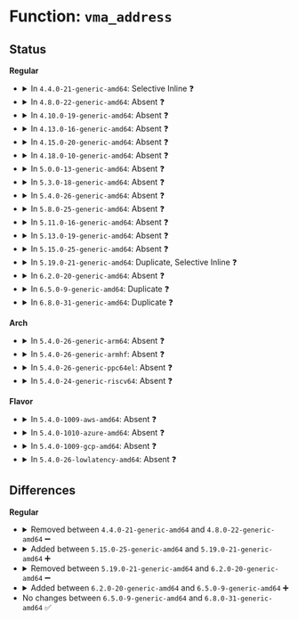 # Function: <code>vma_address</code>

## Status
<b>Regular</b>
<ul>
<li>
<details>
<summary>In <code>4.4.0-21-generic-amd64</code>: Selective Inline ❓</summary>

```c
long unsigned int vma_address(struct page * page, struct vm_area_struct * vma)
```

```json
{
  "name": "vma_address",
  "collision_type": "Unique Global",
  "inline_type": "Selective",
  "funcs": [
    {
      "addr": 18446744071580722624,
      "name": "vma_address",
      "external": true,
      "loc": "mm/rmap.c:579",
      "file": "mm/rmap.c",
      "inline": "declared, inlined",
      "caller_inline": [
        "mm/rmap.c:rmap_walk",
        "mm/rmap.c:rmap_walk"
      ],
      "caller_func": [
        "mm/huge_memory.c:split_huge_page_to_list",
        "mm/huge_memory.c:split_huge_page_to_list"
      ]
    }
  ],
  "symbols": [
    {
      "addr": 18446744071580722624,
      "name": "vma_address",
      "section": ".text",
      "bind": "STB_GLOBAL",
      "size": 65
    }
  ]
}
```
</details>
</li>
<li>
<details>
<summary>In <code>4.8.0-22-generic-amd64</code>: Absent ❓</summary>

```json
{
  "name": "vma_address",
  "collision_type": "Unique Static",
  "inline_type": "Full",
  "funcs": [
    {
      "addr": 18446744071580838769,
      "name": "vma_address",
      "external": false,
      "loc": "mm/internal.h:326",
      "file": "mm/rmap.c",
      "inline": "declared, inlined",
      "caller_inline": [
        "mm/rmap.c:rmap_walk_file",
        "mm/rmap.c:rmap_walk_anon"
      ],
      "caller_func": []
    }
  ],
  "symbols": []
}
```
</details>
</li>
<li>
<details>
<summary>In <code>4.10.0-19-generic-amd64</code>: Absent ❓</summary>

```json
{
  "name": "vma_address",
  "collision_type": "Unique Static",
  "inline_type": "Full",
  "funcs": [
    {
      "addr": 18446744071580909329,
      "name": "vma_address",
      "external": false,
      "loc": "mm/internal.h:329",
      "file": "mm/rmap.c",
      "inline": "declared, inlined",
      "caller_inline": [
        "mm/rmap.c:rmap_walk_file",
        "mm/rmap.c:rmap_walk_anon"
      ],
      "caller_func": []
    }
  ],
  "symbols": []
}
```
</details>
</li>
<li>
<details>
<summary>In <code>4.13.0-16-generic-amd64</code>: Absent ❓</summary>

```json
{
  "name": "vma_address",
  "collision_type": "Unique Static",
  "inline_type": "Full",
  "funcs": [
    {
      "addr": 18446744071580955771,
      "name": "vma_address",
      "external": false,
      "loc": "mm/internal.h:343",
      "file": "mm/rmap.c",
      "inline": "declared, inlined",
      "caller_inline": [
        "mm/rmap.c:rmap_walk_file",
        "mm/rmap.c:rmap_walk_anon"
      ],
      "caller_func": []
    }
  ],
  "symbols": []
}
```
</details>
</li>
<li>
<details>
<summary>In <code>4.15.0-20-generic-amd64</code>: Absent ❓</summary>

```json
{
  "name": "vma_address",
  "collision_type": "Unique Static",
  "inline_type": "Full",
  "funcs": [
    {
      "addr": 18446744071581056955,
      "name": "vma_address",
      "external": false,
      "loc": "mm/internal.h:344",
      "file": "mm/rmap.c",
      "inline": "declared, inlined",
      "caller_inline": [
        "mm/rmap.c:rmap_walk_file",
        "mm/rmap.c:rmap_walk_anon"
      ],
      "caller_func": []
    }
  ],
  "symbols": []
}
```
</details>
</li>
<li>
<details>
<summary>In <code>4.18.0-10-generic-amd64</code>: Absent ❓</summary>

```json
{
  "name": "vma_address",
  "collision_type": "Static Duplication",
  "inline_type": "Full",
  "funcs": [
    {
      "addr": 18446744071581196502,
      "name": "vma_address",
      "external": false,
      "loc": "mm/internal.h:344",
      "file": "mm/rmap.c",
      "inline": "declared, inlined",
      "caller_inline": [
        "mm/rmap.c:rmap_walk_file",
        "mm/rmap.c:rmap_walk_anon"
      ],
      "caller_func": []
    },
    {
      "addr": 18446744071581501839,
      "name": "vma_address",
      "external": false,
      "loc": "mm/internal.h:344",
      "file": "mm/memory-failure.c",
      "inline": "declared, inlined",
      "caller_inline": [
        "mm/memory-failure.c:add_to_kill"
      ],
      "caller_func": []
    }
  ],
  "symbols": []
}
```
</details>
</li>
<li>
<details>
<summary>In <code>5.0.0-13-generic-amd64</code>: Absent ❓</summary>

```json
{
  "name": "vma_address",
  "collision_type": "Static Duplication",
  "inline_type": "Full",
  "funcs": [
    {
      "addr": 18446744071581279849,
      "name": "vma_address",
      "external": false,
      "loc": "mm/internal.h:344",
      "file": "mm/rmap.c",
      "inline": "declared, inlined",
      "caller_inline": [
        "mm/rmap.c:rmap_walk_file",
        "mm/rmap.c:rmap_walk_anon"
      ],
      "caller_func": []
    },
    {
      "addr": 18446744071581587087,
      "name": "vma_address",
      "external": false,
      "loc": "mm/internal.h:344",
      "file": "mm/memory-failure.c",
      "inline": "declared, inlined",
      "caller_inline": [
        "mm/memory-failure.c:add_to_kill"
      ],
      "caller_func": []
    }
  ],
  "symbols": []
}
```
</details>
</li>
<li>
<details>
<summary>In <code>5.3.0-18-generic-amd64</code>: Absent ❓</summary>

```json
{
  "name": "vma_address",
  "collision_type": "Static Duplication",
  "inline_type": "Full",
  "funcs": [
    {
      "addr": 18446744071581353974,
      "name": "vma_address",
      "external": false,
      "loc": "mm/internal.h:352",
      "file": "mm/rmap.c",
      "inline": "declared, inlined",
      "caller_inline": [
        "mm/rmap.c:rmap_walk_file",
        "mm/rmap.c:rmap_walk_anon"
      ],
      "caller_func": []
    },
    {
      "addr": 18446744071581698501,
      "name": "vma_address",
      "external": false,
      "loc": "mm/internal.h:352",
      "file": "mm/memory-failure.c",
      "inline": "declared, inlined",
      "caller_inline": [
        "mm/memory-failure.c:dev_pagemap_mapping_shift"
      ],
      "caller_func": []
    }
  ],
  "symbols": []
}
```
</details>
</li>
<li>
<details>
<summary>In <code>5.4.0-26-generic-amd64</code>: Absent ❓</summary>

```json
{
  "name": "vma_address",
  "collision_type": "Static Duplication",
  "inline_type": "Full",
  "funcs": [
    {
      "addr": 18446744071581413478,
      "name": "vma_address",
      "external": false,
      "loc": "mm/internal.h:352",
      "file": "mm/rmap.c",
      "inline": "declared, inlined",
      "caller_inline": [
        "mm/rmap.c:rmap_walk_file",
        "mm/rmap.c:rmap_walk_anon"
      ],
      "caller_func": []
    },
    {
      "addr": 18446744071581771941,
      "name": "vma_address",
      "external": false,
      "loc": "mm/internal.h:352",
      "file": "mm/memory-failure.c",
      "inline": "declared, inlined",
      "caller_inline": [
        "mm/memory-failure.c:dev_pagemap_mapping_shift"
      ],
      "caller_func": []
    }
  ],
  "symbols": []
}
```
</details>
</li>
<li>
<details>
<summary>In <code>5.8.0-25-generic-amd64</code>: Absent ❓</summary>

```json
{
  "name": "vma_address",
  "collision_type": "Static Duplication",
  "inline_type": "Full",
  "funcs": [
    {
      "addr": 18446744071581614230,
      "name": "vma_address",
      "external": false,
      "loc": "mm/internal.h:393",
      "file": "mm/rmap.c",
      "inline": "declared, inlined",
      "caller_inline": [
        "mm/rmap.c:rmap_walk_file",
        "mm/rmap.c:rmap_walk_anon"
      ],
      "caller_func": []
    },
    {
      "addr": 18446744071581992597,
      "name": "vma_address",
      "external": false,
      "loc": "mm/internal.h:393",
      "file": "mm/memory-failure.c",
      "inline": "declared, inlined",
      "caller_inline": [
        "mm/memory-failure.c:dev_pagemap_mapping_shift"
      ],
      "caller_func": []
    }
  ],
  "symbols": []
}
```
</details>
</li>
<li>
<details>
<summary>In <code>5.11.0-16-generic-amd64</code>: Absent ❓</summary>

```json
{
  "name": "vma_address",
  "collision_type": "Static Duplication",
  "inline_type": "Full",
  "funcs": [
    {
      "addr": 18446744071581661542,
      "name": "vma_address",
      "external": false,
      "loc": "mm/internal.h:397",
      "file": "mm/rmap.c",
      "inline": "declared, inlined",
      "caller_inline": [
        "mm/rmap.c:rmap_walk_file",
        "mm/rmap.c:rmap_walk_anon"
      ],
      "caller_func": []
    },
    {
      "addr": 18446744071582042178,
      "name": "vma_address",
      "external": false,
      "loc": "mm/internal.h:397",
      "file": "mm/memory-failure.c",
      "inline": "declared, inlined",
      "caller_inline": [
        "mm/memory-failure.c:dev_pagemap_mapping_shift"
      ],
      "caller_func": []
    }
  ],
  "symbols": []
}
```
</details>
</li>
<li>
<details>
<summary>In <code>5.13.0-19-generic-amd64</code>: Absent ❓</summary>

```json
{
  "name": "vma_address",
  "collision_type": "Static Duplication",
  "inline_type": "Full",
  "funcs": [
    {
      "addr": 18446744071581675412,
      "name": "vma_address",
      "external": false,
      "loc": "mm/internal.h:392",
      "file": "mm/page_vma_mapped.c",
      "inline": "declared, inlined",
      "caller_inline": [
        "mm/page_vma_mapped.c:page_mapped_in_vma"
      ],
      "caller_func": []
    },
    {
      "addr": 18446744071581682660,
      "name": "vma_address",
      "external": false,
      "loc": "mm/internal.h:392",
      "file": "mm/rmap.c",
      "inline": "declared, inlined",
      "caller_inline": [
        "mm/rmap.c:rmap_walk_file",
        "mm/rmap.c:rmap_walk_anon",
        "mm/rmap.c:page_address_in_vma"
      ],
      "caller_func": []
    },
    {
      "addr": 18446744071582068644,
      "name": "vma_address",
      "external": false,
      "loc": "mm/internal.h:392",
      "file": "mm/memory-failure.c",
      "inline": "declared, inlined",
      "caller_inline": [
        "mm/memory-failure.c:dev_pagemap_mapping_shift"
      ],
      "caller_func": []
    }
  ],
  "symbols": []
}
```
</details>
</li>
<li>
<details>
<summary>In <code>5.15.0-25-generic-amd64</code>: Absent ❓</summary>

```json
{
  "name": "vma_address",
  "collision_type": "Static Duplication",
  "inline_type": "Full",
  "funcs": [
    {
      "addr": 18446744071581944612,
      "name": "vma_address",
      "external": false,
      "loc": "mm/internal.h:389",
      "file": "mm/page_vma_mapped.c",
      "inline": "declared, inlined",
      "caller_inline": [
        "mm/page_vma_mapped.c:page_mapped_in_vma"
      ],
      "caller_func": []
    },
    {
      "addr": 18446744071581952564,
      "name": "vma_address",
      "external": false,
      "loc": "mm/internal.h:389",
      "file": "mm/rmap.c",
      "inline": "declared, inlined",
      "caller_inline": [
        "mm/rmap.c:rmap_walk_file",
        "mm/rmap.c:rmap_walk_anon",
        "mm/rmap.c:page_address_in_vma"
      ],
      "caller_func": []
    },
    {
      "addr": 18446744071582382692,
      "name": "vma_address",
      "external": false,
      "loc": "mm/internal.h:389",
      "file": "mm/memory-failure.c",
      "inline": "declared, inlined",
      "caller_inline": [
        "mm/memory-failure.c:dev_pagemap_mapping_shift"
      ],
      "caller_func": []
    }
  ],
  "symbols": []
}
```
</details>
</li>
<li>
<details>
<summary>In <code>5.19.0-21-generic-amd64</code>: Duplicate, Selective Inline ❓</summary>

```c
long unsigned int vma_address(struct page * page, struct vm_area_struct * vma)
```

```json
{
  "name": "vma_address",
  "collision_type": "Static Duplication",
  "inline_type": "Selective",
  "funcs": [
    {
      "addr": 18446744071582350688,
      "name": "vma_address",
      "external": false,
      "loc": "mm/internal.h:579",
      "file": "mm/page_vma_mapped.c",
      "inline": "seen, unknown",
      "caller_inline": [],
      "caller_func": [
        "mm/page_vma_mapped.c:page_mapped_in_vma"
      ]
    },
    {
      "addr": 18446744071582366654,
      "name": "vma_address",
      "external": false,
      "loc": "mm/internal.h:579",
      "file": "mm/rmap.c",
      "inline": "declared, inlined",
      "caller_inline": [
        "mm/rmap.c:rmap_walk_file",
        "mm/rmap.c:rmap_walk_anon",
        "mm/rmap.c:page_address_in_vma"
      ],
      "caller_func": []
    },
    {
      "addr": 18446744071582885326,
      "name": "vma_address",
      "external": false,
      "loc": "mm/internal.h:579",
      "file": "mm/memory-failure.c",
      "inline": "declared, inlined",
      "caller_inline": [
        "mm/memory-failure.c:dev_pagemap_mapping_shift"
      ],
      "caller_func": []
    }
  ],
  "symbols": [
    {
      "addr": 18446744071582350688,
      "name": "vma_address",
      "section": ".text",
      "bind": "STB_LOCAL",
      "size": 407
    }
  ]
}
```
</details>
</li>
<li>
<details>
<summary>In <code>6.2.0-20-generic-amd64</code>: Absent ❓</summary>

```json
{
  "name": "vma_address",
  "collision_type": "Static Duplication",
  "inline_type": "Full",
  "funcs": [
    {
      "addr": 18446744071582855594,
      "name": "vma_address",
      "external": false,
      "loc": "mm/internal.h:577",
      "file": "mm/page_vma_mapped.c",
      "inline": "declared, inlined",
      "caller_inline": [
        "mm/page_vma_mapped.c:page_mapped_in_vma"
      ],
      "caller_func": []
    },
    {
      "addr": 18446744071582869625,
      "name": "vma_address",
      "external": false,
      "loc": "mm/internal.h:577",
      "file": "mm/rmap.c",
      "inline": "declared, inlined",
      "caller_inline": [
        "mm/rmap.c:rmap_walk_file",
        "mm/rmap.c:rmap_walk_anon",
        "mm/rmap.c:page_address_in_vma"
      ],
      "caller_func": []
    }
  ],
  "symbols": []
}
```
</details>
</li>
<li>
<details>
<summary>In <code>6.5.0-9-generic-amd64</code>: Duplicate ❓</summary>

```c
long unsigned int vma_address(struct page * page, struct vm_area_struct * vma)
```

```json
{
  "name": "vma_address",
  "collision_type": "Static Duplication",
  "inline_type": "No",
  "funcs": [
    {
      "addr": 18446744071583068352,
      "name": "vma_address",
      "external": false,
      "loc": "mm/internal.h:648",
      "file": "mm/page_vma_mapped.c",
      "inline": "seen, unknown",
      "caller_inline": [],
      "caller_func": [
        "mm/page_vma_mapped.c:page_mapped_in_vma"
      ]
    },
    {
      "addr": 18446744071583085472,
      "name": "vma_address",
      "external": false,
      "loc": "mm/internal.h:648",
      "file": "mm/rmap.c",
      "inline": "seen, unknown",
      "caller_inline": [],
      "caller_func": [
        "mm/rmap.c:rmap_walk_file",
        "mm/rmap.c:rmap_walk_anon",
        "mm/rmap.c:page_address_in_vma"
      ]
    }
  ],
  "symbols": [
    {
      "addr": 18446744071583068352,
      "name": "vma_address",
      "section": ".text",
      "bind": "STB_LOCAL",
      "size": 301
    },
    {
      "addr": 18446744071583085472,
      "name": "vma_address",
      "section": ".text",
      "bind": "STB_LOCAL",
      "size": 301
    }
  ]
}
```
</details>
</li>
<li>
<details>
<summary>In <code>6.8.0-31-generic-amd64</code>: Duplicate ❓</summary>

```c
long unsigned int vma_address(struct page * page, struct vm_area_struct * vma)
```

```json
{
  "name": "vma_address",
  "collision_type": "Static Duplication",
  "inline_type": "No",
  "funcs": [
    {
      "addr": 18446744071583250288,
      "name": "vma_address",
      "external": false,
      "loc": "mm/internal.h:728",
      "file": "mm/page_vma_mapped.c",
      "inline": "seen, unknown",
      "caller_inline": [],
      "caller_func": [
        "mm/page_vma_mapped.c:page_mapped_in_vma"
      ]
    },
    {
      "addr": 18446744071583268080,
      "name": "vma_address",
      "external": false,
      "loc": "mm/internal.h:728",
      "file": "mm/rmap.c",
      "inline": "seen, unknown",
      "caller_inline": [],
      "caller_func": [
        "mm/rmap.c:rmap_walk_file",
        "mm/rmap.c:rmap_walk_anon",
        "mm/rmap.c:page_address_in_vma"
      ]
    }
  ],
  "symbols": [
    {
      "addr": 18446744071583250288,
      "name": "vma_address",
      "section": ".text",
      "bind": "STB_LOCAL",
      "size": 239
    },
    {
      "addr": 18446744071583268080,
      "name": "vma_address",
      "section": ".text",
      "bind": "STB_LOCAL",
      "size": 239
    }
  ]
}
```
</details>
</li>
</ul>
<b>Arch</b>
<ul>
<li>
<details>
<summary>In <code>5.4.0-26-generic-arm64</code>: Absent ❓</summary>

```json
{
  "name": "vma_address",
  "collision_type": "Static Duplication",
  "inline_type": "Full",
  "funcs": [
    {
      "addr": 18446603336492813744,
      "name": "vma_address",
      "external": false,
      "loc": "mm/internal.h:352",
      "file": "mm/rmap.c",
      "inline": "declared, inlined",
      "caller_inline": [
        "mm/rmap.c:rmap_walk_file",
        "mm/rmap.c:rmap_walk_anon"
      ],
      "caller_func": []
    },
    {
      "addr": 0,
      "name": "vma_address",
      "external": false,
      "loc": "mm/internal.h:352",
      "file": "mm/memory-failure.c",
      "inline": "declared, inlined",
      "caller_inline": [],
      "caller_func": []
    }
  ],
  "symbols": []
}
```
</details>
</li>
<li>
<details>
<summary>In <code>5.4.0-26-generic-armhf</code>: Absent ❓</summary>

```json
{
  "name": "vma_address",
  "collision_type": "Unique Static",
  "inline_type": "Full",
  "funcs": [
    {
      "addr": 3226622216,
      "name": "vma_address",
      "external": false,
      "loc": "mm/internal.h:352",
      "file": "mm/rmap.c",
      "inline": "declared, inlined",
      "caller_inline": [
        "mm/rmap.c:rmap_walk_file",
        "mm/rmap.c:rmap_walk_anon"
      ],
      "caller_func": []
    }
  ],
  "symbols": []
}
```
</details>
</li>
<li>
<details>
<summary>In <code>5.4.0-26-generic-ppc64el</code>: Absent ❓</summary>

```json
{
  "name": "vma_address",
  "collision_type": "Static Duplication",
  "inline_type": "Full",
  "funcs": [
    {
      "addr": 13835058055286194252,
      "name": "vma_address",
      "external": false,
      "loc": "mm/internal.h:352",
      "file": "mm/rmap.c",
      "inline": "declared, inlined",
      "caller_inline": [
        "mm/rmap.c:rmap_walk_file",
        "mm/rmap.c:rmap_walk_anon"
      ],
      "caller_func": []
    },
    {
      "addr": 13835058055286745408,
      "name": "vma_address",
      "external": false,
      "loc": "mm/internal.h:352",
      "file": "mm/memory-failure.c",
      "inline": "declared, inlined",
      "caller_inline": [
        "mm/memory-failure.c:add_to_kill"
      ],
      "caller_func": []
    }
  ],
  "symbols": []
}
```
</details>
</li>
<li>
<details>
<summary>In <code>5.4.0-24-generic-riscv64</code>: Absent ❓</summary>

```json
{
  "name": "vma_address",
  "collision_type": "Unique Static",
  "inline_type": "Full",
  "funcs": [
    {
      "addr": 18446743936272774116,
      "name": "vma_address",
      "external": false,
      "loc": "mm/internal.h:352",
      "file": "mm/rmap.c",
      "inline": "declared, inlined",
      "caller_inline": [
        "mm/rmap.c:rmap_walk_file",
        "mm/rmap.c:rmap_walk_anon"
      ],
      "caller_func": []
    }
  ],
  "symbols": []
}
```
</details>
</li>
</ul>
<b>Flavor</b>
<ul>
<li>
<details>
<summary>In <code>5.4.0-1009-aws-amd64</code>: Absent ❓</summary>

```json
{
  "name": "vma_address",
  "collision_type": "Static Duplication",
  "inline_type": "Full",
  "funcs": [
    {
      "addr": 18446744071581382326,
      "name": "vma_address",
      "external": false,
      "loc": "mm/internal.h:352",
      "file": "mm/rmap.c",
      "inline": "declared, inlined",
      "caller_inline": [
        "mm/rmap.c:rmap_walk_file",
        "mm/rmap.c:rmap_walk_anon"
      ],
      "caller_func": []
    },
    {
      "addr": 18446744071581740677,
      "name": "vma_address",
      "external": false,
      "loc": "mm/internal.h:352",
      "file": "mm/memory-failure.c",
      "inline": "declared, inlined",
      "caller_inline": [
        "mm/memory-failure.c:dev_pagemap_mapping_shift"
      ],
      "caller_func": []
    }
  ],
  "symbols": []
}
```
</details>
</li>
<li>
<details>
<summary>In <code>5.4.0-1010-azure-amd64</code>: Absent ❓</summary>

```json
{
  "name": "vma_address",
  "collision_type": "Static Duplication",
  "inline_type": "Full",
  "funcs": [
    {
      "addr": 18446744071581325654,
      "name": "vma_address",
      "external": false,
      "loc": "mm/internal.h:352",
      "file": "mm/rmap.c",
      "inline": "declared, inlined",
      "caller_inline": [
        "mm/rmap.c:rmap_walk_file",
        "mm/rmap.c:rmap_walk_anon"
      ],
      "caller_func": []
    },
    {
      "addr": 18446744071581679493,
      "name": "vma_address",
      "external": false,
      "loc": "mm/internal.h:352",
      "file": "mm/memory-failure.c",
      "inline": "declared, inlined",
      "caller_inline": [
        "mm/memory-failure.c:add_to_kill"
      ],
      "caller_func": []
    }
  ],
  "symbols": []
}
```
</details>
</li>
<li>
<details>
<summary>In <code>5.4.0-1009-gcp-amd64</code>: Absent ❓</summary>

```json
{
  "name": "vma_address",
  "collision_type": "Static Duplication",
  "inline_type": "Full",
  "funcs": [
    {
      "addr": 18446744071581373526,
      "name": "vma_address",
      "external": false,
      "loc": "mm/internal.h:352",
      "file": "mm/rmap.c",
      "inline": "declared, inlined",
      "caller_inline": [
        "mm/rmap.c:rmap_walk_file",
        "mm/rmap.c:rmap_walk_anon"
      ],
      "caller_func": []
    },
    {
      "addr": 18446744071581731989,
      "name": "vma_address",
      "external": false,
      "loc": "mm/internal.h:352",
      "file": "mm/memory-failure.c",
      "inline": "declared, inlined",
      "caller_inline": [
        "mm/memory-failure.c:dev_pagemap_mapping_shift"
      ],
      "caller_func": []
    }
  ],
  "symbols": []
}
```
</details>
</li>
<li>
<details>
<summary>In <code>5.4.0-26-lowlatency-amd64</code>: Absent ❓</summary>

```json
{
  "name": "vma_address",
  "collision_type": "Static Duplication",
  "inline_type": "Full",
  "funcs": [
    {
      "addr": 18446744071581437830,
      "name": "vma_address",
      "external": false,
      "loc": "mm/internal.h:352",
      "file": "mm/rmap.c",
      "inline": "declared, inlined",
      "caller_inline": [
        "mm/rmap.c:rmap_walk_file",
        "mm/rmap.c:rmap_walk_anon"
      ],
      "caller_func": []
    },
    {
      "addr": 18446744071581800277,
      "name": "vma_address",
      "external": false,
      "loc": "mm/internal.h:352",
      "file": "mm/memory-failure.c",
      "inline": "declared, inlined",
      "caller_inline": [
        "mm/memory-failure.c:dev_pagemap_mapping_shift"
      ],
      "caller_func": []
    }
  ],
  "symbols": []
}
```
</details>
</li>
</ul>

## Differences
<b>Regular</b>
<ul>
<li>
<details>
<summary>Removed between <code>4.4.0-21-generic-amd64</code> and <code>4.8.0-22-generic-amd64</code> ➖</summary>

```c
long unsigned int vma_address(struct page * page, struct vm_area_struct * vma)
```
</details>
</li>
<li>
<details>
<summary>Added between <code>5.15.0-25-generic-amd64</code> and <code>5.19.0-21-generic-amd64</code> ➕</summary>

```c
long unsigned int vma_address(struct page * page, struct vm_area_struct * vma)
```
</details>
</li>
<li>
<details>
<summary>Removed between <code>5.19.0-21-generic-amd64</code> and <code>6.2.0-20-generic-amd64</code> ➖</summary>

```c
long unsigned int vma_address(struct page * page, struct vm_area_struct * vma)
```
</details>
</li>
<li>
<details>
<summary>Added between <code>6.2.0-20-generic-amd64</code> and <code>6.5.0-9-generic-amd64</code> ➕</summary>

```c
long unsigned int vma_address(struct page * page, struct vm_area_struct * vma)
```
</details>
</li>
<li>
No changes between <code>6.5.0-9-generic-amd64</code> and <code>6.8.0-31-generic-amd64</code> ✅
</li>
</ul>
